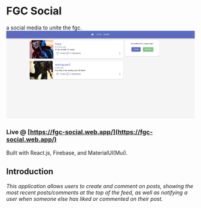 # FGC Social
a social media to unite the fgc.
![Alt Text](./websiteimage.png)

### Live @ [https://fgc-social.web.app/](https://fgc-social.web.app/)

Built with React.js, Firebase, and MaterialUI(Mui).

## Introduction

*This application allows users to create and comment on posts, showing the most recent posts/comments at the top of the feed, as well as notifying a user when someone else has liked or commented on their post.*

